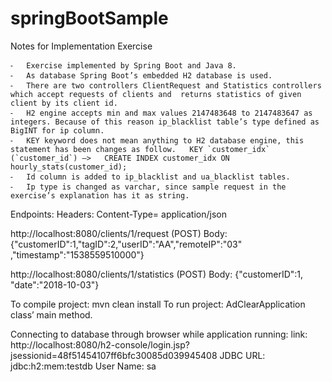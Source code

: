 # springBootSample
Notes for Implementation Exercise

	⁃	Exercise implemented by Spring Boot and Java 8.
	⁃	As database Spring Boot’s embedded H2 database is used.
	⁃	There are two controllers ClientRequest and Statistics controllers which accept requests of clients and  returns statistics of given client by its client id.
	⁃	H2 engine accepts min and max values 2147483648 to 2147483647 as integers. Because of this reason ip_blacklist table’s type defined as BigINT for ip column.
	⁃	KEY keyword does not mean anything to H2 database engine, this statement has been changes as follow.   KEY `customer_idx` (`customer_id`) —>   CREATE INDEX customer_idx ON hourly_stats(customer_id);
	⁃	Id column is added to ip_blacklist and ua_blacklist tables.
	⁃	Ip type is changed as varchar, since sample request in the exercise’s explanation has it as string.

Endpoints:
Headers:
Content-Type= application/json

http://localhost:8080/clients/1/request (POST)
Body:
{"customerID":1,"tagID":2,"userID":"AA","remoteIP":"03"
  ,"timestamp":"1538559510000"}

http://localhost:8080/clients/1/statistics (POST)
Body:
{"customerID":1, "date":"2018-10-03"}

To compile project:
mvn clean install
To run project:
AdClearApplication class’ main method.

 
Connecting to database through browser while application running:
link: 
http://localhost:8080/h2-console/login.jsp?jsessionid=48f51454107ff6bfc30085d039945408
JDBC URL: 
jdbc:h2:mem:testdb
User Name:
sa
